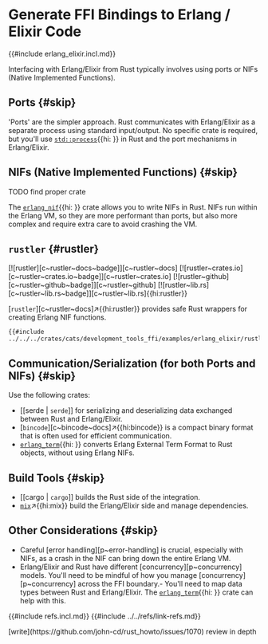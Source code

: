 # Generate FFI Bindings to Erlang / Elixir Code

{{#include erlang_elixir.incl.md}}

Interfacing with Erlang/Elixir from Rust typically involves using ports or NIFs (Native Implemented Functions).

## Ports {#skip}

'Ports' are the simpler approach. Rust communicates with Erlang/Elixir as a separate process using standard input/output. No specific crate is required, but you'll use [`std::process`]( ){{hi: }} in Rust and the port mechanisms in Erlang/Elixir.

## NIFs (Native Implemented Functions) {#skip}

TODO find proper crate

The [`erlang_nif`]( ){{hi: }} crate allows you to write NIFs in Rust. NIFs run within the Erlang VM, so they are more performant than ports, but also more complex and require extra care to avoid crashing the VM.

## `rustler` {#rustler}

[![rustler][c~rustler~docs~badge]][c~rustler~docs] [![rustler~crates.io][c~rustler~crates.io~badge]][c~rustler~crates.io] [![rustler~github][c~rustler~github~badge]][c~rustler~github] [![rustler~lib.rs][c~rustler~lib.rs~badge]][c~rustler~lib.rs]{{hi:rustler}}

[`rustler`][c~rustler~docs]↗{{hi:rustler}} provides safe Rust wrappers for creating Erlang NIF functions.

```rust,editable
{{#include ../../../crates/cats/development_tools_ffi/examples/erlang_elixir/rustler.rs:example}}
```

## Communication/Serialization (for both Ports and NIFs) {#skip}

Use the following crates:

- [[serde | `serde`]] for serializing and deserializing data exchanged between Rust and Erlang/Elixir.
- [`bincode`][c~bincode~docs]↗{{hi:bincode}} is a compact binary format that is often used for efficient communication.
- [`erlang_term`]( ){{hi: }} converts Erlang External Term Format to Rust objects, without using Erlang NIFs.

## Build Tools {#skip}

- [[cargo | `cargo`]] builds the Rust side of the integration.
- [`mix`](https://hexdocs.pm/mix/1.18.4/Mix.html)↗{{hi:mix}} build the Erlang/Elixir side and manage dependencies.

## Other Considerations {#skip}

- Careful [error handling][p~error-handling] is crucial, especially with NIFs, as a crash in the NIF can bring down the entire Erlang VM.
- Erlang/Elixir and Rust have different [concurrency][p~concurrency] models. You'll need to be mindful of how you manage [concurrency][p~concurrency] across the FFI boundary.- You'll need to map data types between Rust and Erlang/Elixir. The [`erlang_term`]( ){{hi: }} crate can help with this.

{{#include refs.incl.md}}
{{#include ../../refs/link-refs.md}}

<div class="hidden">
[write](https://github.com/john-cd/rust_howto/issues/1070)
review in depth
</div>
